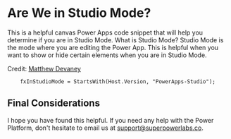 # Are We in Studio Mode?

This is a helpful canvas Power Apps code snippet that will help you determine if you are in Studio Mode. What is Studio Mode? Studio Mode is the mode where you are editing the Power App. This is helpful when you want to show or hide certain elements when you are in Studio Mode.

Credit: [Matthew Devaney](https://www.linkedin.com/feed/update/urn:li:activity:7244677047485136896/)


```PowerFx
    fxInStudioMode = StartsWith(Host.Version, "PowerApps-Studio");
```

## Final Considerations

I hope you have found this helpful. If you need any help with the Power Platform, don't hesitate to email us at [support@superpowerlabs.co](support@superpowerlabs.co).


